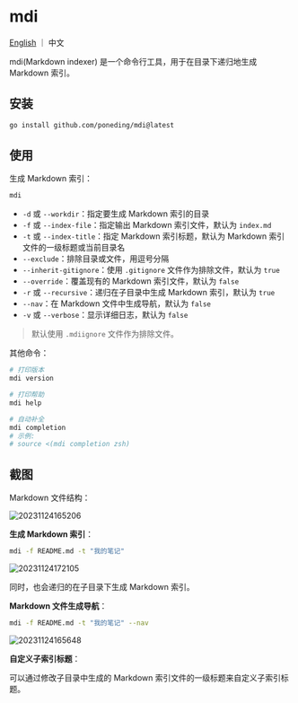 # mdi

[English](README.md) ｜ 中文

mdi(Markdown indexer) 是一个命令行工具，用于在目录下递归地生成 Markdown 索引。

## 安装

```bash
go install github.com/poneding/mdi@latest
```

## 使用

生成 Markdown 索引：

```bash
mdi
```

- `-d` 或 `--workdir`：指定要生成 Markdown 索引的目录
- `-f` 或 `--index-file`：指定输出 Markdown 索引文件，默认为 `index.md`
- `-t` 或 `--index-title`：指定 Markdown 索引标题，默认为 Markdown 索引文件的一级标题或当前目录名
- `--exclude`：排除目录或文件，用逗号分隔
- `--inherit-gitignore`：使用 `.gitignore` 文件作为排除文件，默认为 `true`
- `--override`：覆盖现有的 Markdown 索引文件，默认为 `false`
- `-r` 或 `--recursive`：递归在子目录中生成 Markdown 索引，默认为 `true`
- `--nav`：在 Markdown 文件中生成导航，默认为 `false`
- `-v` 或 `--verbose`：显示详细日志，默认为 `false`

> 默认使用 `.mdiignore` 文件作为排除文件。

其他命令：

```bash
# 打印版本
mdi version

# 打印帮助
mdi help

# 自动补全
mdi completion
# 示例:
# source <(mdi completion zsh)
```

## 截图

Markdown 文件结构：

![20231124165206](https://images.poneding.com/2023/11/20231124165206.png)

**生成 Markdown 索引**：

```bash
mdi -f README.md -t "我的笔记"
```

![20231124172105](https://images.poneding.com/2023/11/20231124172105.png)

同时，也会递归的在子目录下生成 Markdown 索引。

**Markdown 文件生成导航**：

```bash
mdi -f README.md -t "我的笔记" --nav
```

![20231124165648](https://images.poneding.com/2023/11/20231124165648.png)

**自定义子索引标题**：

可以通过修改子目录中生成的 Markdown 索引文件的一级标题来自定义子索引标题。
